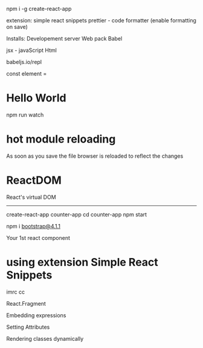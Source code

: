 npm i -g create-react-app

extension:
simple react snippets
prettier - code formatter (enable formatting on save)


Installs:
Developement server
Web pack 
Babel


jsx - javaScript Html


babeljs.io/repl

const element = <h1>Hello World</h1>






npm run watch

# hot module reloading
As soon as you save the file browser is reloaded to reflect the changes

# ReactDOM
React's virtual DOM 



----------------------------------------------------------------------------------------

create-react-app counter-app
cd counter-app
npm start

npm i bootstrap@4.1.1


Your 1st react component


# using extension Simple React Snippets
imrc
cc




React.Fragment


Embedding expressions


Setting Attributes

Rendering classes dynamically




